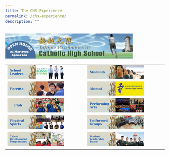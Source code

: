 ```yaml
---
title: The CHS Experience
permalink: /chs-experience/
description: ""
---
```

<img src="/images/oh1.png" style="width:80%">

|  	|  	|
|---	|---	|
|  <a href="https://youtu.be/BfsEYC91nro"><img style="width:75%" src="/images/oh11.png"></a>	| <a href="https://youtu.be/hzjWKIC8V54"><img style="width:75%" src="/images/oh12.png"></a> 	|
| <a href="https://www.youtube.com/watch?v=UkS8MR_veWU"><img style="width:75%" src="/images/oh13.png"></a> 	|  <a href="https://www.youtube.com/watch?v=YoDmYIhRJOQ"><img style="width:75%" src="/images/oh14.png"></a>	|
| <a href="https://staging.d26k7rl81eo6rb.amplifyapp.com/chs-experience/club/"><img style="width:75%" src="/images/oh15.png"></a> 	| <a href="https://staging.d26k7rl81eo6rb.amplifyapp.com/chs-experience/performing-arts/"><img style="width:75%" src="/images/oh16.png"></a> 	|
| <a href="https://staging.d26k7rl81eo6rb.amplifyapp.com/chs-experience/sports/"><img style="width:75%" src="/images/oh17.png"></a> 	|  <a href="https://staging.d26k7rl81eo6rb.amplifyapp.com/chs-experience/uniformed-groups/"><img style="width:75%" src="/images/oh18.png"></a>	|
| <a href="https://staging.d26k7rl81eo6rb.amplifyapp.com/chs-experience/talent-development-programmes/"><img style="width:75%" src="/images/oh19.png"></a> 	| <a href="https://staging.d26k7rl81eo6rb.amplifyapp.com/chs-experience/student-leadership-board/"><img style="width:75%" src="/images/oh20.png"></a> 	|
|  	|  	|